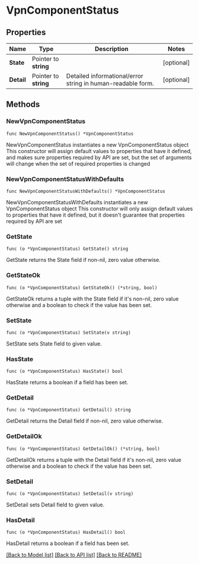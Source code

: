 # VpnComponentStatus

## Properties

Name | Type | Description | Notes
------------ | ------------- | ------------- | -------------
**State** | Pointer to **string** |  | [optional] 
**Detail** | Pointer to **string** | Detailed informational/error string in human-readable form. | [optional] 

## Methods

### NewVpnComponentStatus

`func NewVpnComponentStatus() *VpnComponentStatus`

NewVpnComponentStatus instantiates a new VpnComponentStatus object
This constructor will assign default values to properties that have it defined,
and makes sure properties required by API are set, but the set of arguments
will change when the set of required properties is changed

### NewVpnComponentStatusWithDefaults

`func NewVpnComponentStatusWithDefaults() *VpnComponentStatus`

NewVpnComponentStatusWithDefaults instantiates a new VpnComponentStatus object
This constructor will only assign default values to properties that have it defined,
but it doesn't guarantee that properties required by API are set

### GetState

`func (o *VpnComponentStatus) GetState() string`

GetState returns the State field if non-nil, zero value otherwise.

### GetStateOk

`func (o *VpnComponentStatus) GetStateOk() (*string, bool)`

GetStateOk returns a tuple with the State field if it's non-nil, zero value otherwise
and a boolean to check if the value has been set.

### SetState

`func (o *VpnComponentStatus) SetState(v string)`

SetState sets State field to given value.

### HasState

`func (o *VpnComponentStatus) HasState() bool`

HasState returns a boolean if a field has been set.

### GetDetail

`func (o *VpnComponentStatus) GetDetail() string`

GetDetail returns the Detail field if non-nil, zero value otherwise.

### GetDetailOk

`func (o *VpnComponentStatus) GetDetailOk() (*string, bool)`

GetDetailOk returns a tuple with the Detail field if it's non-nil, zero value otherwise
and a boolean to check if the value has been set.

### SetDetail

`func (o *VpnComponentStatus) SetDetail(v string)`

SetDetail sets Detail field to given value.

### HasDetail

`func (o *VpnComponentStatus) HasDetail() bool`

HasDetail returns a boolean if a field has been set.


[[Back to Model list]](../README.md#documentation-for-models) [[Back to API list]](../README.md#documentation-for-api-endpoints) [[Back to README]](../README.md)


